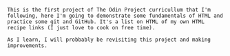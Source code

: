    This is the first project of The Odin Project curricullum that I'm following, here I'm going to demonstrate some fundamentals of HTML and practice some git and GitHub. It's a list on HTML of my own HTML recipe links (I just love to cook on free time).
    
    As I learn, I will probbably be revisiting this project and making improvements.